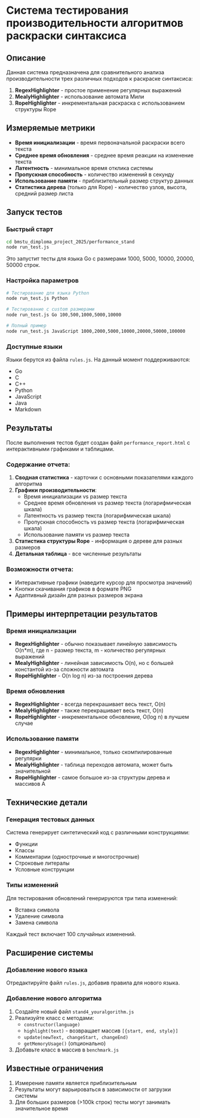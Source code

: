 # Система тестирования производительности алгоритмов раскраски синтаксиса

## Описание

Данная система предназначена для сравнительного анализа производительности трех различных подходов к раскраске синтаксиса:

1. **RegexHighlighter** - простое применение регулярных выражений
2. **MealyHighlighter** - использование автомата Мили
3. **RopeHighlighter** - инкрементальная раскраска с использованием структуры Rope

## Измеряемые метрики

- **Время инициализации** - время первоначальной раскраски всего текста
- **Среднее время обновления** - среднее время реакции на изменение текста
- **Латентность** - минимальное время отклика системы
- **Пропускная способность** - количество изменений в секунду
- **Использование памяти** - приблизительный размер структур данных
- **Статистика дерева** (только для Rope) - количество узлов, высота, средний размер листа

## Запуск тестов

### Быстрый старт

```bash
cd bmstu_dimploma_project_2025/performance_stand
node run_test.js
```

Это запустит тесты для языка Go с размерами 1000, 5000, 10000, 20000, 50000 строк.

### Настройка параметров

```bash
# Тестирование для языка Python
node run_test.js Python

# Тестирование с custom размерами
node run_test.js Go 100,500,1000,5000,10000

# Полный пример
node run_test.js JavaScript 1000,2000,5000,10000,20000,50000,100000
```

### Доступные языки

Языки берутся из файла `rules.js`. На данный момент поддерживаются:
- Go
- C
- C++
- Python
- JavaScript
- Java
- Markdown

## Результаты

После выполнения тестов будет создан файл `performance_report.html` с интерактивными графиками и таблицами.

### Содержание отчета:

1. **Сводная статистика** - карточки с основными показателями каждого алгоритма
2. **Графики производительности**:
   - Время инициализации vs размер текста
   - Среднее время обновления vs размер текста (логарифмическая шкала)
   - Латентность vs размер текста (логарифмическая шкала)
   - Пропускная способность vs размер текста (логарифмическая шкала)
   - Использование памяти vs размер текста
3. **Статистика структуры Rope** - информация о дереве для разных размеров
4. **Детальная таблица** - все численные результаты

### Возможности отчета:

- Интерактивные графики (наведите курсор для просмотра значений)
- Кнопки скачивания графиков в формате PNG
- Адаптивный дизайн для разных размеров экрана

## Примеры интерпретации результатов

### Время инициализации
- **RegexHighlighter** - обычно показывает линейную зависимость O(n*m), где n - размер текста, m - количество регулярных выражений
- **MealyHighlighter** - линейная зависимость O(n), но с большей константой из-за сложности автомата
- **RopeHighlighter** - O(n log n) из-за построения дерева

### Время обновления
- **RegexHighlighter** - всегда перекрашивает весь текст, O(n)
- **MealyHighlighter** - также перекрашивает весь текст, O(n)
- **RopeHighlighter** - инкрементальное обновление, O(log n) в лучшем случае

### Использование памяти
- **RegexHighlighter** - минимальное, только скомпилированные регулярки
- **MealyHighlighter** - таблица переходов автомата, может быть значительной
- **RopeHighlighter** - самое большое из-за структуры дерева и массивов A

## Технические детали

### Генерация тестовых данных
Система генерирует синтетический код с различными конструкциями:
- Функции
- Классы
- Комментарии (однострочные и многострочные)
- Строковые литералы
- Условные конструкции

### Типы изменений
Для тестирования обновлений генерируются три типа изменений:
- Вставка символа
- Удаление символа
- Замена символа

Каждый тест включает 100 случайных изменений.

## Расширение системы

### Добавление нового языка
Отредактируйте файл `rules.js`, добавив правила для нового языка.

### Добавление нового алгоритма
1. Создайте новый файл `stand4_youralgorithm.js`
2. Реализуйте класс с методами:
   - `constructor(language)`
   - `highlight(text)` - возвращает массив `[{start, end, style}]`
   - `update(newText, changeStart, changeEnd)`
   - `getMemoryUsage()` (опционально)
3. Добавьте класс в массив в `benchmark.js`

## Известные ограничения

1. Измерение памяти является приблизительным
2. Результаты могут варьироваться в зависимости от загрузки системы
3. Для больших размеров (>100k строк) тесты могут занимать значительное время 